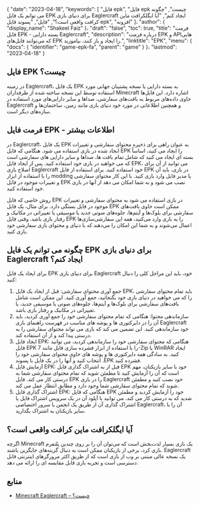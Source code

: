{
  "date": "2023-04-18",
  "keywords": [
"فایل epk",
"فایل epk چیست",
"چگونه می توانم یک فایل EPK برای دنیای بازی Eaglercraft ایجاد کنم",
"آیا ایگلکرافت ماین کرافت واقعی است؟",
"فایل",
"پسوند فایل epk",
"افزونه"
]،
  "author": {
    "display_name": "Shakeel Faiz"
}،
  "draft": "false",
  "toc": true,
  "title": "فرمت فایل EPK - بسته دارایی Eaglercraft",
  "description": "درباره فرمت EPK و APIهایی که می‌توانند فایل‌های EPK را ایجاد و باز کنند، بیاموزید.",
  "linktitle": "EPK",
  "menu": {
    "docs": {
      "identifier": "game-epk-fa",
      "parent": "game"
}
}،
  "lastmod": "2023-04-18"
}

## فایل EPK چیست؟

در زمینه Eaglercraft، یک فایل EPK به بسته دارایی یا نسخه پشتیبان جهانی مورد استفاده توسط این نسخه ساخته شده از طرفداران Minecraft اشاره دارد. این فایل‌ها حاوی داده‌های مربوط به بافت‌های سفارشی، صداها و سایر دارایی‌های مورد استفاده در Eaglercraft و همچنین اطلاعاتی در مورد خود دنیای بازی مانند زمین، ساختمان‌ها و سازه‌های دیگر است.

## فرمت فایل EPK - اطلاعات بیشتر

در Eaglercraft، یک فایل EPK به عنوان راهی برای ذخیره محتوای سفارشی و تغییرات ایجاد شده در بازی استفاده می شود. هنگامی که فایل EPK را ایجاد می کنید، اساساً بسته ای ایجاد می کنید که شامل تمام بافت ها، صداها و سایر دارایی های سفارشی است که می خواهید در بازی خود استفاده کنید. پس از ایجاد فایل EPK، می توانید از آن برای اصلاح بازی Eaglercraft خود استفاده کنید. برای استفاده از فایل EPK در بازی، باید آن را با استفاده از ابزار modding یا مدیر فایل وارد بازی کنید. با این کار محتوای سفارشی و تغییرات موجود در فایل EPK نصب می شود و به شما امکان می دهد از آنها در بازی خود استفاده کنید.

روش خاصی که فایل EPK در بازی استفاده می شود به محتوای سفارشی و تغییرات موجود در فایل بستگی دارد. برای مثال، یک فایل EPK ممکن است حاوی بافت‌های سفارشی برای بلوک‌ها و آیتم‌ها، جلوه‌های صوتی جدید یا موسیقی یا تغییراتی در مکانیک و رفتار بازی باشد. وقتی فایل EPK را به بازی وارد می‌کنید، همه این سفارشی‌سازی‌ها اعمال می‌شوند و به شما این امکان را می‌دهند که با دنیای و محتوای بازی سفارشی خود بازی کنید.

## چگونه می توانم یک فایل EPK برای دنیای بازی Eaglercraft ایجاد کنم؟

برای ایجاد یک فایل EPK برای دنیای بازی Eaglercraft خود، باید این مراحل کلی را دنبال کنید:

1. جمع آوری محتوای سفارشی: قبل از ایجاد یک فایل EPK، باید تمام محتوای سفارشی را که می خواهید در دنیای بازی خود بگنجانید، جمع آوری کنید. این ممکن است شامل بافت‌های سفارشی برای بلوک‌ها و آیتم‌ها، جلوه‌های صوتی یا موسیقی جدید، یا تغییراتی در مکانیک و رفتار بازی باشد.
2. سازماندهی محتوا: هنگامی که تمام محتوای سفارشی خود را جمع آوری کردید، باید آن را در دایرکتوری ها و پوشه های مناسب در فهرست راهنمای بازی Eaglercraft خود سازماندهی کنید. این تضمین می کند که بازی می تواند محتوای سفارشی را به درستی پیدا کند و از آن استفاده کند.
3. ایجاد فایل EPK: هنگامی که محتوای سفارشی خود را سازماندهی کردید، می توانید فایل EPK را با استفاده از ابزار فشرده سازی فایل مانند 7-Zip یا WinRAR ایجاد کنید. به سادگی همه دایرکتوری ها و پوشه های حاوی محتوای سفارشی خود را انتخاب کنید و آنها را در یک فایل با پسوند .EPK فشرده کنید.
4. آزمایش فایل EPK: قبل از به اشتراک گذاری فایل EPK خود با سایر بازیکنان، مهم است که آن را آزمایش کنید تا مطمئن شوید که تمام محتوای سفارشی شما به درستی کار می کند. فایل EPK را در بازی Eaglercraft خود نصب کنید و مطمئن شوید که تمام محتوای سفارشی شما وجود دارد و مطابق انتظار عمل می کند.
5. اشتراک گذاری فایل EPK: هنگامی که فایل EPK خود را آزمایش کردید و مطمئن شدید که به درستی کار می کند، می توانید با آپلود آن در یک سرویس اشتراک فایل یا اشتراک گذاری آن از طریق یک انجمن یا سرور اختصاصی Eaglercraft، آن را با سایر بازیکنان به اشتراک بگذارید.

## آیا ایگلکرافت ماین کرافت واقعی است؟

اگرچه Minecraft یک بازی بسیار لذت‌بخش است که می‌توان آن را بر روی چندین پلتفرم بازی کرد، برخی از بازیکنان ممکن است به دنبال گزینه‌های جایگزین باشند. Eaglercraft یک نسخه عالی مبتنی بر وب از بازی است که از طریق اکثر مرورگرهای اینترنتی قابل دسترسی است و تجربه بازی قابل مقایسه ای را ارائه می دهد.

## منابع
* [Minecraft Eaglercraft – چیست؟](https://apexminecrafthosting.com/eaglercraft-minecraft/)


